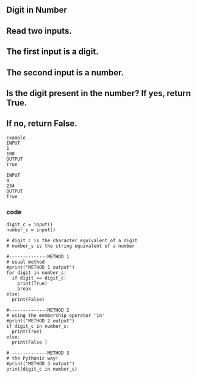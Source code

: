 ## Digit in Number
## Read two inputs. 
## The first input is a digit. 
## The second input is a number. 

## Is the digit present in the number? If yes, return True.
## If no, return False.
```
Example 
INPUT
1
100
OUTPUT
True

INPUT
4
234
OUTPUT
True
```
### code
```
digit_c = input()
number_s = input() 

# digit_c is the character equivalent of a digit  
# number_s is the string equivalent of a number 

#--------------METHOD 1 
# usual method 
#print("METHOD 1 output")
for digit in number_s: 
  if digit == digit_c:
    print(True)
    break
else:
  print(False)
  
#--------------METHOD 2 
# using the membership operator 'in' 
#print("METHOD 2 output")
if digit_c in number_s: 
  print(True)
else:
  print(False )
  
# -------------METHOD 3
# the Pythonic way! 
#print("METHOD 3 output")
print(digit_c in number_s) 
```

